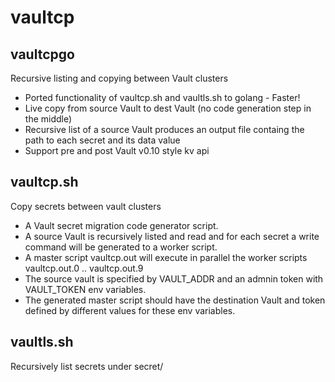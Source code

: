 # vaultcp

## vaultcpgo
Recursive listing and copying between Vault clusters

* Ported functionality of vaultcp.sh and vaultls.sh to golang - Faster!
* Live copy from source Vault to dest Vault (no code generation step in the middle)
* Recursive list of a source Vault produces an output file containg the path to each secret and its data value
* Support pre and post Vault v0.10 style kv api

## vaultcp.sh
Copy secrets between vault clusters

* A Vault secret migration code generator script.
* A source Vault is recursively listed and read and for each secret a write command will be generated to a worker script.
* A master script vaultcp.out will execute in parallel the worker scripts vaultcp.out.0 .. vaultcp.out.9
* The source vault is specified by VAULT_ADDR and an admnin token with VAULT_TOKEN env variables.
* The generated master script should have the destination Vault and token defined by different values for these env variables.

## vaultls.sh
Recursively list secrets under secret/
